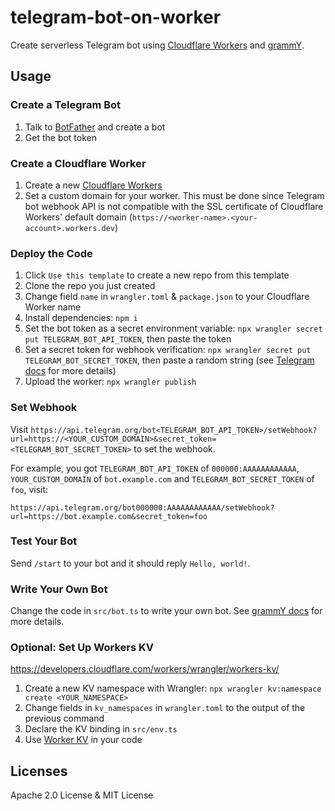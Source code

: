 # telegram-bot-on-worker

Create serverless Telegram bot using [Cloudflare Workers](https://workers.cloudflare.com/) and [grammY](https://grammy.dev/).

## Usage

### Create a Telegram Bot

1. Talk to [BotFather](https://t.me/botfather) and create a bot
2. Get the bot token

### Create a Cloudflare Worker

1. Create a new [Cloudflare Workers](https://workers.cloudflare.com/)
2. Set a custom domain for your worker. This must be done since Telegram bot webhook API is not compatible with the SSL certificate of Cloudflare Workers' default domain (`https://<worker-name>.<your-account>.workers.dev`)

### Deploy the Code

1. Click `Use this template` to create a new repo from this template
2. Clone the repo you just created
3. Change field `name` in `wrangler.toml` & `package.json` to your Cloudflare Worker name
4. Install dependencies: `npm i`
5. Set the bot token as a secret environment variable: `npx wrangler secret put TELEGRAM_BOT_API_TOKEN`, then paste the token
6. Set a secret token for webhook verification: `npx wrangler secret put TELEGRAM_BOT_SECRET_TOKEN`, then paste a random string (see [Telegram docs](https://core.telegram.org/bots/api#setwebhook) for more details)
7. Upload the worker: `npx wrangler publish`

### Set Webhook

Visit `https://api.telegram.org/bot<TELEGRAM_BOT_API_TOKEN>/setWebhook?url=https://<YOUR_CUSTOM_DOMAIN>&secret_token=<TELEGRAM_BOT_SECRET_TOKEN>` to set the webhook.

For example, you got `TELEGRAM_BOT_API_TOKEN` of `000000:AAAAAAAAAAAA`, `YOUR_CUSTOM_DOMAIN` of `bot.example.com` and `TELEGRAM_BOT_SECRET_TOKEN` of `foo`, visit:

`https://api.telegram.org/bot000000:AAAAAAAAAAAA/setWebhook?url=https://bot.example.com&secret_token=foo`

### Test Your Bot

Send `/start` to your bot and it should reply `Hello, world!`.

### Write Your Own Bot

Change the code in `src/bot.ts` to write your own bot. See [grammY docs](https://grammy.dev/guide/basics.html) for more details.

### Optional: Set Up Workers KV

<https://developers.cloudflare.com/workers/wrangler/workers-kv/>

1. Create a new KV namespace with Wrangler: `npx wrangler kv:namespace create <YOUR_NAMESPACE>`
2. Change fields in `kv_namespaces` in `wrangler.toml` to the output of the previous command
3. Declare the KV binding in `src/env.ts`
4. Use [Worker KV](https://developers.cloudflare.com/workers/runtime-apis/kv/) in your code

## Licenses

Apache 2.0 License & MIT License
